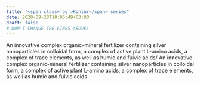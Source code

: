 ```yaml
---
title: "<span class='bg'>Kontur</span> series"
date: 2020-09-28T10:05:49+03:00
draft: false
# DON'T CHANGE THE LINES ABOVE!
---
```


An innovative complex organic-mineral fertilizer containing silver 
nanoparticles in colloidal form, a complex of active plant L-amino 
acids, a complex of trace elements, as well as humic and fulvic 
acids/ An innovative complex organic-mineral fertilizer containing 
silver nanoparticles in colloidal form, a complex of active plant 
L-amino acids, a complex of trace elements, as well as humic and fulvic acids
